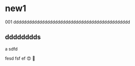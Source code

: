 # new1
001
ddddddddddddddddddddddddddddddddddddddddddddd

## dddddddds

a
sdfd

fesd
fsf
ef
:heart_eyes:
:frog:
